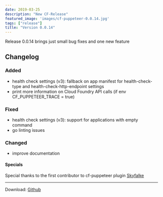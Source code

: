 ```yaml
---
date: 2019-03-25
description: "New CF-Release"
featured_image: 'images/cf-puppeteer-0.0.14.jpg'
tags: ["release"]
title: "Version 0.0.14"
---
```


Release 0.0.14 brings just small bug fixes and one new feature


## Changelog

### Added
- health check settings (v3): fallback on app manifest for health-check-type and health-check-http-endpoint settings
- print more information on Cloud Foundry API calls (if env CF_PUPPETEER_TRACE = true)

### Fixed
- health check settings (v3): support for applications with empty command
- go linting issues

### Changed
- improve documentation

#### Specials 

Special thanks to the first contributor to cf-puppeteer plugin
[Skyfalke](https://github.com/skyfalke)

---

Download:
[Github](https://github.com/HappyTobi/cf-puppeteer/releases/tag/0.0.14)

